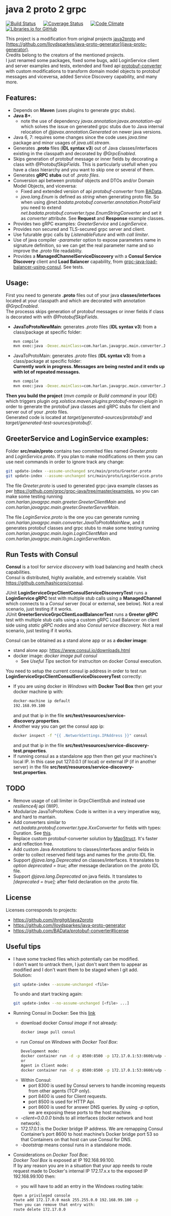 # java 2 proto 2 grpc

[![Build Status](https://travis-ci.org/fabri1983/java2proto2grpc.svg?branch=master)](https://travis-ci.org/fabri1983/java2proto2grpc?branch=master)
&nbsp;&nbsp;&nbsp;&nbsp;
[![Coverage Status](https://coveralls.io/repos/github/fabri1983/java2proto2grpc/badge.svg)](https://coveralls.io/github/fabri1983/java2proto2grpc?branch=master)
&nbsp;&nbsp;&nbsp;&nbsp;
[![Code Climate](https://codeclimate.com/github/fabri1983/java2proto2grpc/badges/gpa.svg)](https://codeclimate.com/github/fabri1983/java2proto2grpc)
&nbsp;&nbsp;&nbsp;&nbsp;
[![Libraries.io for GitHub](https://badgen.net/badge/libraries.io/fabri1983/blue)](https://libraries.io/github/fabri1983/java2proto2grpc)


This project is a modification from original projects [java2proto](https://github.com/jhrgitgit/java2proto) and [https://github.com/lloydsparkes/java-proto-generator](java-proto-generator).  
Credits belong to the creators of the mentioned projects.  
I just renamed some packages, fixed some bugs, add LoginService client and server examples and tests, extended and fixed api 
[protobuf-converter](https://github.com/BAData/protobuf-converter) with custom modifications to transform domain 
model objects to protobuf messages and viceversa, added Service Discovery capability, and many more.


Features:
---
- Depends on **Maven** (uses plugins to generate grpc stubs).
- **Java 8+**. 
	- note the use of dependency *javax.annotation:javax.annotation-api* which solves the issue on generated grpc stubs due to Java internal 
	relocation of *@javax.annotation.Generated* on newer java versions.
- Java 6, 7: requires some changes since the code uses *java.time* package and minor usages of *java.util.stream*.
- Generates **.proto** files (**IDL syntax v3**) out of Java classes/interfaces existing in the classpath and decorated by *@GrpcEnabled*.
- Skips generation of protobuf message or inner fields by decorating a class with *@ProtobufSkipFields*. This is particularly usefull when you 
have a class hierarchy and you want to skip one or several of them.
- Generates **gRPC stubs** out of *.proto files*.
- Conversion api between protobuf objects and DTOs and/or Domain Model Objects, and viceversa:
	- Fixed and extended version of api *protobuf-converter* from [BAData](https://github.com/BAData/protobuf-converter "protobuf-converter").
	- *java.lang.Enum* is defined as *string* when generating proto file. 
	So when using *@net.badata.protobuf.converter.annotation.ProtoField* you need to extend *net.badata.protobuf.converter.type.EnumStringConverter* 
	and set it as *converter* attribute. See **Request** and **Response** example classes.
- Provides two gRPC examples: *GreeterService* and *LoginService*.
- Provides non secured and TLS-secured grpc server and client.
- Use futurable grpc calls by *ListenableFuture* and with *call limiter*.
- Use of java compiler *-parameter* option to expose parameters name in signature definition, so we can get the real parameter name and 
so improve the *.proto* file readablity.
- Provides a **ManagedChannelServiceDiscovery** with a **Consul Service Discovery** client and **Load Balancer** capability, 
from [grpc-java-load-balancer-using-consul](https://github.com/mykidong/grpc-java-load-balancer-using-consul). See tests.


Usage:
---
First you need to generate **.proto** files out of your java **classes/interfaces** located at your classpath 
and which are decorated with annotation *@GrpcEnabled*.  
The processs skips generation of protobuf messages or inner fields if class is decorated with with *@ProtobufSkipFields*.
- **JavaToProtoNewMain**: generates *.proto* files (**IDL syntax v3**) from a class/package at specific folder:  
	```sh
	mvn compile
	mvn exec:java -Dexec.mainClass=com.harlan.javagrpc.main.converter.JavaToProtoNewMain -Dexec.args="com.harlan.javagrpc.service.contract src/main/proto"
	```
- JavaToProtoMain: generates *.proto* files (**IDL syntax v3**) from a class/package at specific folder:  
	**Currently work in progress. Messages are being nested and it ends up with lot of repeated messages.**
	```sh
	mvn compile
	mvn exec:java -Dexec.mainClass=com.harlan.javagrpc.main.converter.JavaToProtoMain -Dexec.args="com.harlan.javagrpc.service.contract src/main/proto"
	```

**Then you build the project** (*mvn compile* or *Build command* in your IDE) which triggers plugin *org.xolstice.maven.plugins:protobuf-maven-plugin* 
in order to generate the protobuf java classes and gRPC stubs for client and server out of your *.proto* files.    
Generated code is located at *target/generated-sources/protobuf/* and *target/generated-test-sources/protobuf/*.


GreeterService and LoginService examples:
---
Folder **src/main/proto** contains two commited files named *Greeter.proto* and *LoginService.proto*. If you plan to make modifications 
on them you can use next commands in order to ignore track any change:
```sh
git update-index --assume-unchanged src/main/proto/Greeter.proto
git update-index --assume-unchanged src/main/proto/LoginService.proto
```

The file *Greeter.proto* is used to generated grpc-java example classes as per https://github.com/grpc/grpc-java/tree/master/examples, 
so you can make some testing running *com.harlan.javagrpc.main.greeter.GreeterClientMain* 
and *com.harlan.javagrpc.main.greeter.GreeterServerMain*.

The file *LoginService.proto* is the one you can generate running *com.harlan.javagrpc.main.converter.JavaToProtoMainNew*, and it generates 
protobuf classes and grpc stubs to make some testing running *com.harlan.javagrpc.main.login.LoginClientMain* 
and *com.harlan.javagrpc.main.login.LoginServerMain*.


Run Tests with Consul
---
**Consul** is a tool for *service discovery* with load balancing and health check capabilities.  
Consul is distributed, highly available, and extremely scalable. Visit https://github.com/hashicorp/consul.  
  
JUnit **LoginServiceGrpcClientConsulServiceDiscoveryTest** runs a **LoginService gRPC** test with multiple stub calls using a 
**ManagedChannel** which connects to a *Consul* server (local or external, see below). Not a real scenario, just testing if it works.  
JUnit **GreeterServiceGrpcClientLoadBalancerTest** runs a **Greeter gRPC** test with multiple stub calls using a custom gRPC Load Balancer 
on client side using *static gRPC nodes* and also *Consul service discovery*. Not a real scenario, just testing if it works.  

Consul can be obtained as a stand alone app or as a **docker image**:  
- stand alone app: https://www.consul.io/downloads.html  
- docker image: *docker image pull consul*
	- See *Useful Tips* section for instruciton on docker Consul execution.

You need to setup the current consul ip address in order to test run **LoginServiceGrpcClientConsulServiceDiscoveryTest** correctly:
- If you are using docker in *Windows* with **Docker Tool Box** then get your docker machine ip with:
	```sh
	docker-machine ip default
	192.168.99.100
	```
	and put that ip in the file **src/test/resources/service-discovery.properties**.
- Another way you can get the consul app ip:
	```sh
	docker inspect -f "{{ .NetworkSettings.IPAddress }}" consul
	```
	and put that ip in the file **src/test/resources/service-discovery-test.properties**.
- If running consul as a standalone app then then get your machines's local IP.
	In this case put 127.0.0.1 (if local) or external IP (if in another server) in the file **src/test/resources/service-discovery-test.properties**.


TODO
---
- Remove usage of call limiter in GrpcClientStub and instead use *resilience4j* api (WIP).
- Modularize JavaToProtoNew. Code is written in a very imperative way, and hard to mantain.
- Add converters similar to *net.badata.protobuf.converter.type.XxxConverter* for fields with types: Duration. 
See [this](https://github.com/google/qrisp/blob/master/google/protobuf/java/util/src/main/java/com/google/protobuf/util/TimeUtil.java).
- Replace custom protobuf-converter solution by [MapStruct](http://mapstruct.org/). It's faster and reflection free.
- Add custom Java *Annotations* to classes/interfaces and/or fields in order to collect reserved field tags and names for the .proto IDL file.
- Support *@java.lang.Deprecated* on classes/interfaces. It translates to *option deprecated = true;* after message declaration on the .proto IDL file.
- Support *@java.lang.Deprecated* on java fields. It translates to *[deprecated = true];* after field declaration on the .proto file.


License
---
Licenses corresponds to projects:
- https://github.com/jhrgitgit/java2proto
- https://github.com/lloydsparkes/java-proto-generator
- https://github.com/BAData/protobuf-converter#license


Useful tips
---

- I have some tracked files which potentially can be modified.  
I don't want to untrack them, I just don't want them to appear as modified and I don't want them to be staged when I git add.  
	Solution:
	```sh
	git update-index --assume-unchanged <file>
	```
	To undo and start tracking again:
	```sh
	git update-index --no-assume-unchanged [<file> ...]
	```

- Running Consul in Docker:
See this [link](https://docs.docker.com/samples/library/consul/#running-consul-for-development)
	- download docker *Consul image* if not already:
		```sh
		docker image pull consul
		```
	- run *Consul* on *Windows* with *Docker Tool Box*:
		```sh
		Development mode:
		docker container run -d -p 8500:8500 -p 172.17.0.1:53:8600/udp -p 8400:8400 -p 8300:8300 --name=consul-dev -e CONSUL_BIND_INTERFACE=eth0 consul
		or
		Agent in Client mode:
		docker container run -d -p 8500:8500 -p 172.17.0.1:53:8600/udp -p 8400:8400 -p 8300:8300 --name=consul-agent consul agent -server -bootstrap -ui -node=docker-1 -client=0.0.0.0 -data-dir=/tmp/node
		```
	- Within Consul:
		- port 8300 is used by Consul servers to handle incoming requests from other agents (TCP only).
		- port 8400 is used for Client requests.
		- port 8500 is used for HTTP Api.
		- port 8600 is used for answer DNS queries. By using *-p* option, we are exposing these ports to the host machine.
	- *-client=0.0.0.0* binds to all interfaces (docker network and host network).
	- 172.17.0.1 is the Docker bridge IP address. We are remapping Consul Container’s port 8600 to host machine’s Docker bridge port 53 so that Containers on that host can use Consul for DNS.
	- *-bootstrap* means consul runs in a standalone mode.

- Considerations on *Docker Tool Box*:  
*Docker Tool Box* is exposed at IP 192.168.99.100.  
If by any reason you are in a situation that your app needs to route request made to Docker's internal IP 172.17.x.x to the exposed IP 192.168.99.100 then:
	- you will have to add an entry in the Windows routing table:
	```sh
	Open a privileged console
	route add 172.17.0.0 mask 255.255.0.0 192.168.99.100 -p
	Then you can remove that entry with:
	route delete 172.17.0.0
	```
